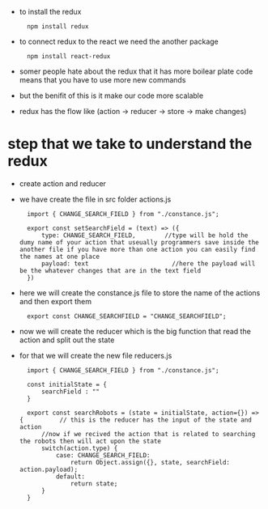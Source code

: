 * to install the redux 

        npm install redux

* to connect redux to the react we need the another package

        npm install react-redux

* somer people hate about the redux that it has more boilear plate code means that you have to use more new commands 
* but the benifit of this is it make our code more scalable 

* redux has the flow like (action -> reducer -> store -> make changes)

# step that we take to understand the redux

* create action and reducer 

* we have create the file in src folder actions.js

        import { CHANGE_SEARCH_FIELD } from "./constance.js";

        export const setSearchField = (text) => ({
            type: CHANGE_SEARCH_FIELD,        //type will be hold the dumy name of your action that useually programmers save inside the another file if you have more than one action you can easily find the names at one place
            payload: text                       //here the payload will be the whatever changes that are in the text field
        })

* here we will create the constance.js file to store the name of the actions and then export them

        export const CHANGE_SEARCHFIELD = "CHANGE_SEARCHFIELD";

* now we will create the reducer which is the big function that read the action and split out the state

* for that we will create the new file reducers.js

        import { CHANGE_SEARCH_FIELD } from "./constance.js";

        const initialState = {
            searchField : ""
        }

        export const searchRobots = (state = initialState, action={}) => {          // this is the reducer has the input of the state and action
            //now if we recived the action that is related to searching the robots then will act upon the state
            switch(action.type) {
                case: CHANGE_SEARCH_FIELD:
                    return Object.assign({}, state, searchField: action.payload);
                default:
                    return state;
            }
        }

